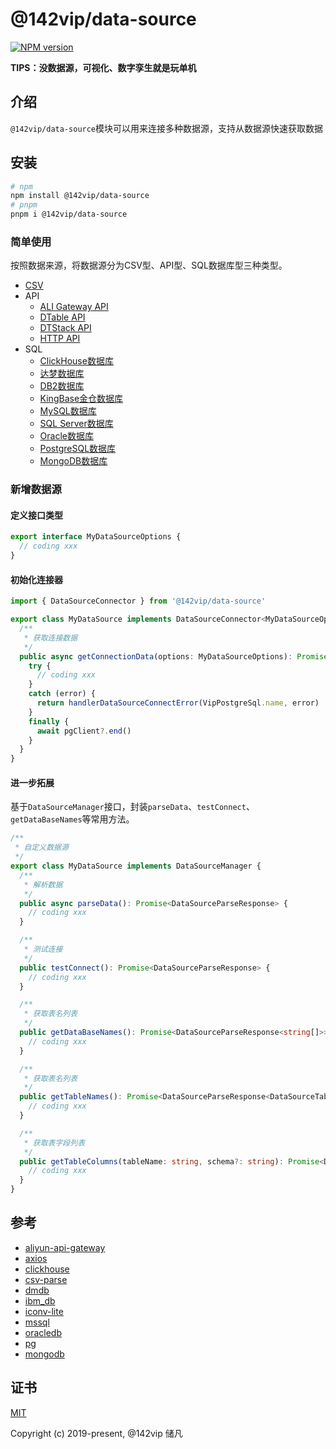 # @142vip/data-source

[![NPM version](https://img.shields.io/npm/v/@142vip/data-source?labelColor=0b3d52&color=1da469&label=version)](https://www.npmjs.com/package/@142vip/data-source)

**TIPS：没数据源，可视化、数字孪生就是玩单机**

## 介绍

`@142vip/data-source`模块可以用来连接多种数据源，支持从数据源快速获取数据

## 安装

```bash
# npm
npm install @142vip/data-source
# pnpm
pnpm i @142vip/data-source
```

### 简单使用

按照数据来源，将数据源分为CSV型、API型、SQL数据库型三种类型。

- [CSV](./docs/csv.md)
- API
  - [ALI Gateway API](docs/apis/vip-ali-gateway-api.md)
  - [DTable API](docs/apis/vip-dtable-api.md)
  - [DTStack API](docs/apis/vip-dtstack-api.md)
  - [HTTP API](docs/apis/vip-http-api.md)
- SQL
  - [ClickHouse数据库](docs/sql/vip-clickhouse.md)
  - [达梦数据库](docs/sql/vip-dameng.md)
  - [DB2数据库](docs/sql/vip-ibm-db.md)
  - [KingBase金仓数据库](docs/sql/vip-kingbase.md)
  - [MySQL数据库](docs/sql/vip-mysql.md)
  - [SQL Server数据库](docs/sql/vip-mssql.md)
  - [Oracle数据库](docs/sql/vip-oracle.md)
  - [PostgreSQL数据库](docs/sql/vip-postgresql.md)
  - [MongoDB数据库](docs/sql/vip-mongo.md)

### 新增数据源

#### 定义接口类型

```ts
export interface MyDataSourceOptions {
  // coding xxx
}
```

#### 初始化连接器

```ts
import { DataSourceConnector } from '@142vip/data-source'

export class MyDataSource implements DataSourceConnector<MyDataSourceOptions> {
  /**
   * 获取连接数据
   */
  public async getConnectionData(options: MyDataSourceOptions): Promise<DataSourceParseResponse> {
    try {
      // coding xxx
    }
    catch (error) {
      return handlerDataSourceConnectError(VipPostgreSql.name, error)
    }
    finally {
      await pgClient?.end()
    }
  }
}
```

#### 进一步拓展

基于`DataSourceManager`接口，封装`parseData`、`testConnect`、`getDataBaseNames`等常用方法。

```ts
/**
 * 自定义数据源
 */
export class MyDataSource implements DataSourceManager {
  /**
   * 解析数据
   */
  public async parseData(): Promise<DataSourceParseResponse> {
    // coding xxx
  }

  /**
   * 测试连接
   */
  public testConnect(): Promise<DataSourceParseResponse> {
    // coding xxx
  }

  /**
   * 获取表名列表
   */
  public getDataBaseNames(): Promise<DataSourceParseResponse<string[]>> {
    // coding xxx
  }

  /**
   * 获取表名列表
   */
  public getTableNames(): Promise<DataSourceParseResponse<DataSourceTable[]>> {
    // coding xxx
  }

  /**
   * 获取表字段列表
   */
  public getTableColumns(tableName: string, schema?: string): Promise<DataSourceParseResponse<DataSourceColumn[]>> {
    // coding xxx
  }
}
```

## 参考

- [aliyun-api-gateway](https://www.npmjs.com/package/aliyun-api-gateway)
- [axios](https://www.npmjs.com/package/axios)
- [clickhouse](https://www.npmjs.com/package/clickhouse)
- [csv-parse](https://www.npmjs.com/package/csv-parse)
- [dmdb](https://www.npmjs.com/package/dmdb)
- [ibm_db](https://www.npmjs.com/package/ibm_db)
- [iconv-lite](https://www.npmjs.com/package/iconv-lite)
- [mssql](https://www.npmjs.com/package/mssql)
- [oracledb](https://www.npmjs.com/package/oracledb)
- [pg](https://www.npmjs.com/package/pg)
- [mongodb](https://www.npmjs.com/package/mongodb)

## 证书

[MIT](https://opensource.org/license/MIT)

Copyright (c) 2019-present, @142vip 储凡
